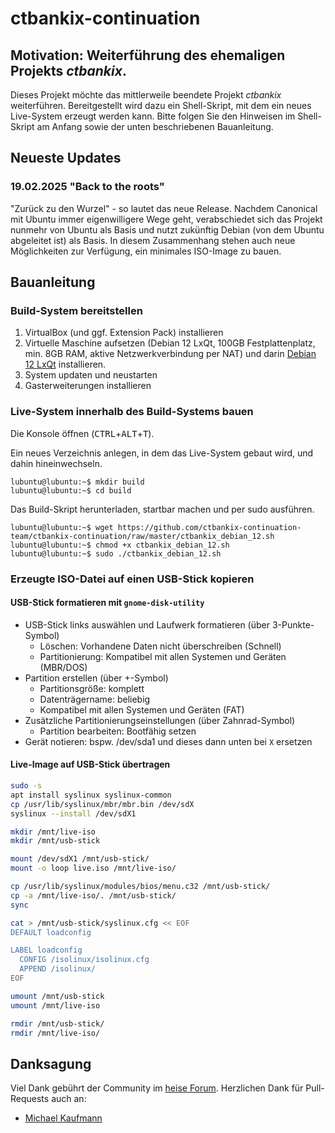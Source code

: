 # ctbankix-continuation

## Motivation: Weiterführung des ehemaligen Projekts _ctbankix_.

Dieses Projekt möchte das mittlerweile beendete Projekt _ctbankix_ weiterführen. Bereitgestellt wird dazu ein Shell-Skript, mit dem ein neues Live-System erzeugt werden kann. Bitte folgen Sie den Hinweisen im Shell-Skript am Anfang sowie der unten beschriebenen Bauanleitung.


## Neueste Updates

### 19.02.2025 "Back to the roots"
"Zurück zu den Wurzel" - so lautet das neue Release. Nachdem Canonical mit Ubuntu immer eigenwilligere Wege geht, verabschiedet sich das Projekt nunmehr von Ubuntu als Basis und nutzt zukünftig Debian (von dem Ubuntu abgeleitet ist) als Basis. In diesem Zusammenhang stehen auch neue Möglichkeiten zur Verfügung, ein minimales ISO-Image zu bauen.


## Bauanleitung

### Build-System bereitstellen

1. VirtualBox (und ggf. Extension Pack) installieren
2. Virtuelle Maschine aufsetzen (Debian 12 LxQt, 100GB Festplattenplatz, min. 8GB RAM, aktive Netzwerkverbindung per NAT) und darin [Debian 12 LxQt](https://cdimage.debian.org/debian-cd/current-live/amd64/iso-hybrid/) installieren.
3. System updaten und neustarten
4. Gasterweiterungen installieren

### Live-System innerhalb des Build-Systems bauen

Die Konsole öffnen (<kbd>CTRL</kbd>+<kbd>ALT</kbd>+<kbd>T</kbd>).

Ein neues Verzeichnis anlegen, in dem das Live-System gebaut wird, und dahin hineinwechseln.

```shell
lubuntu@lubuntu:~$ mkdir build
lubuntu@lubuntu:~$ cd build
```

Das Build-Skript herunterladen, startbar machen und per sudo ausführen.

```shell
lubuntu@lubuntu:~$ wget https://github.com/ctbankix-continuation-team/ctbankix-continuation/raw/master/ctbankix_debian_12.sh
lubuntu@lubuntu:~$ chmod +x ctbankix_debian_12.sh
lubuntu@lubuntu:~$ sudo ./ctbankix_debian_12.sh
```

### Erzeugte ISO-Datei auf einen USB-Stick kopieren

#### USB-Stick formatieren mit `gnome-disk-utility`
- USB-Stick links auswählen und Laufwerk formatieren (über 3-Punkte-Symbol)
  - Löschen: Vorhandene Daten nicht überschreiben (Schnell)
  - Partitionierung: Kompatibel mit allen Systemen und Geräten (MBR/DOS)
- Partition erstellen (über +-Symbol)
  - Partitionsgröße: komplett
  - Datenträgername: beliebig
  - Kompatibel mit allen Systemen und Geräten (FAT)
- Zusätzliche Partitionierungseinstellungen (über Zahnrad-Symbol)
  - Partition bearbeiten: Bootfähig setzen
- Gerät notieren: bspw. /dev/sda1 und dieses dann unten bei `X` ersetzen

#### Live-Image auf USB-Stick übertragen

```bash
sudo -s
apt install syslinux syslinux-common
cp /usr/lib/syslinux/mbr/mbr.bin /dev/sdX
syslinux --install /dev/sdX1

mkdir /mnt/live-iso
mkdir /mnt/usb-stick

mount /dev/sdX1 /mnt/usb-stick/
mount -o loop live.iso /mnt/live-iso/

cp /usr/lib/syslinux/modules/bios/menu.c32 /mnt/usb-stick/
cp -a /mnt/live-iso/. /mnt/usb-stick/
sync

cat > /mnt/usb-stick/syslinux.cfg << EOF
DEFAULT loadconfig

LABEL loadconfig
  CONFIG /isolinux/isolinux.cfg
  APPEND /isolinux/
EOF

umount /mnt/usb-stick
umount /mnt/live-iso

rmdir /mnt/usb-stick/
rmdir /mnt/live-iso/
```


## Danksagung

Viel Dank gebührt der Community im [heise Forum](https://www.heise.de/forum/c-t/Kommentare-zu-c-t-Artikeln/Sicheres-Online-Banking-mit-Bankix/forum-31485/). Herzlichen Dank für Pull-Requests auch an:

* [Michael Kaufmann](https://github.com/mkauf)
